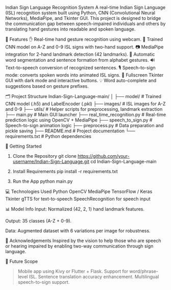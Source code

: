 Indian Sign Language Recognition System
A real-time Indian Sign Language (ISL) recognition system built using Python, CNN (Convolutional Neural Networks), MediaPipe, and Tkinter GUI. This project is designed to bridge the communication gap between speech-impaired individuals and others by translating hand gestures into readable and spoken language.

🧠 Features
✋ Real-time hand gesture recognition using webcam.
🧠 Trained CNN model on A-Z and 0-9 ISL signs with two-hand support.
📷 MediaPipe integration for 2-hand landmark detection (42 landmarks).
💬 Automatic word segmentation and sentence formation from alphabet gestures.
🔊 Text-to-speech conversion of recognized sentences.
🎙️ Speech-to-sign mode: converts spoken words into animated ISL signs.
🎨 Fullscreen Tkinter GUI with dark mode and interactive buttons.
💡 Word auto-complete and suggestions based on gesture prefixes.


🗂️ Project Structure
Indian-Sign-Language-main/
│
├── model/                      # Trained CNN model (.h5) and LabelEncoder (.pkl)
├── images/                    # ISL images for A-Z and 0-9
├── utils/                     # Helper scripts for preprocessing, landmark extraction
├── main.py                    # Main GUI launcher
├── real_time_recognition.py   # Real-time prediction logic using OpenCV + MediaPipe
├── speech_to_sign.py          # Speech-to-sign animation logic
├── preprocess.py              # Data preparation and pickle saving
├── README.md                  # Project documentation
└── requirements.txt           # Python dependencies


🚀 Getting Started
1. Clone the Repository
git clone https://github.com/your-username/Indian-Sign-Language.git
cd Indian-Sign-Language-main

2. Install Requirements
pip install -r requirements.txt

3. Run the App
python main.py

💻 Technologies Used
Python
OpenCV
MediaPipe
TensorFlow / Keras
Tkinter
gTTS for text-to-speech
SpeechRecognition for speech input


📊 Model Info
Input: Normalized (42, 2, 1) hand landmark features.

Output: 35 classes (A-Z + 0-9).

Data: Augmented dataset with 6 variations per image for robustness.


🤝 Acknowledgements
Inspired by the vision to help those who are speech or hearing impaired by enabling two-way communication through sign language.


📌 Future Scope
>Mobile app using Kivy or Flutter + Flask.
>Support for word/phrase-level ISL.
>Sentence translation accuracy enhancement.
>Multilingual speech-to-sign support.

